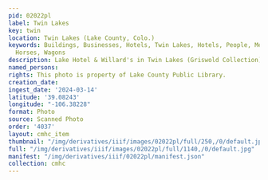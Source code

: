 ```yaml
---
pid: 02022pl
label: Twin Lakes
key: twin
location: Twin Lakes (Lake County, Colo.)
keywords: Buildings, Businesses, Hotels, Twin Lakes, Hotels, People, Men, Women, Animals,
  Horses, Wagons
description: Lake Hotel & Willard's in Twin Lakes (Griswold Collection)
named_persons: 
rights: This photo is property of Lake County Public Library.
creation_date: 
ingest_date: '2024-03-14'
latitude: '39.08243'
longitude: "-106.38228"
format: Photo
source: Scanned Photo
order: '4037'
layout: cmhc_item
thumbnail: "/img/derivatives/iiif/images/02022pl/full/250,/0/default.jpg"
full: "/img/derivatives/iiif/images/02022pl/full/1140,/0/default.jpg"
manifest: "/img/derivatives/iiif/02022pl/manifest.json"
collection: cmhc
---
```

